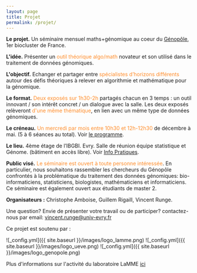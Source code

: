 ```yaml
---
layout: page
title: Projet
permalink: /projet/
---
```


**Le projet.** Un séminaire mensuel maths+génomique au coeur du [Génopôle](https://www.genopole.fr/), 1er biocluster de France.

**L'idée.** Présenter un <span style="color:rgb(255, 140, 42)">outil théorique algo/math</span> novateur et son utilisé dans le traitement de données génomiques.

**L'objectif.** Echanger et partager entre <span style="color:rgb(255, 140, 42)">spécialistes d’horizons différents</span> autour des défis théoriques à relever en algorithmie et mathématique pour la génomique.

**Le format.** <span style="color:rgb(255, 140, 42)">Deux exposés sur 1h30-2h</span> partagés chacun en 3 temps : un outil innovant / son intérêt concret / un dialogue avec la salle. Les deux exposés relèveront <span style="color:rgb(255, 140, 42)">d'une même thématique</span>, en lien avec un même type de données génomiques.

**Le créneau.** <span style="color:rgb(255, 140, 42)">Un mercredi par mois entre 10h30 et 12h-12h30</span> de décembre à mai. (5 à 6 séances au total). Voir [le programme](exposes.md).

**Le lieu.**  4ème étage de l’IBGBI. Evry. Salle de réunion équipe statistique et Génome. (bâtiment en accès libre). Voir [Info Pratiques](infos.md).

**Public visé.** <span style="color:rgb(255, 140, 42)">Le séminaire est ouvert à toute personne intéressée</span>. En particulier, nous souhaitons rassembler les chercheurs du Génopôle confrontés à la problématique du traitement des données génomiques: bio-informaticiens, statisticiens, biologistes, mathématiciens et informaticiens. Ce séminaire est également ouvert aux étudiants de master 2.

**Organisateurs :** Christophe Amboise, Guillem Rigaill, Vincent Runge.

Une question? Envie de présenter votre travail ou de participer? contactez-nous par email: vincent.runge@univ-evry.fr

Ce projet est soutenu par :

![_config.yml]({{ site.baseurl }}/images/logo_lamme.png)
![_config.yml]({{ site.baseurl }}/images/logo_ueve.png)
![_config.yml]({{ site.baseurl }}/images/logo_genopole.png)

Plus d'informations sur l'activité du laboratoire LaMME [ici](http://www.math-evry.cnrs.fr/doku.php)

